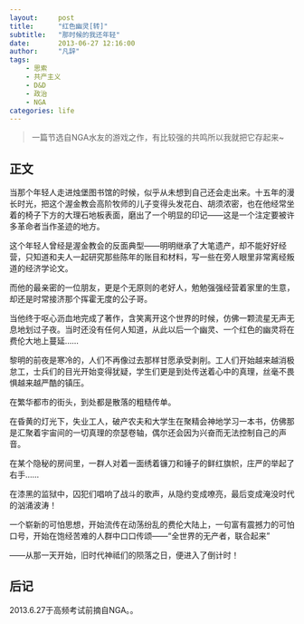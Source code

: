 ```yaml
---
layout:     post
title:      "红色幽灵[转]"
subtitle:   "那时候的我还年轻"
date:       2013-06-27 12:16:00
author:     "凡辞"
tags:
    - 思索
    - 共产主义
    - D&D
    - 政治
    - NGA
categories: life
---
```


> 一篇节选自NGA水友的游戏之作，有比较强的共鸣所以我就把它存起来~

## 正文

当那个年轻人走进烛堡图书馆的时候，似乎从未想到自己还会走出来。十五年的漫长时光，把这个渥金教会高阶牧师的儿子变得头发花白、胡须浓密，也在他经常坐着的椅子下方的大理石地板表面，磨出了一个明显的印记——这是一个注定要被许多革命者当作圣迹的地方。

这个年轻人曾经是渥金教会的反面典型——明明继承了大笔遗产，却不能好好经营，只知道和夫人一起研究那些陈年的账目和材料，写一些在旁人眼里非常离经叛道的经济学论文。

而他的最亲密的一位朋友，更是个无原则的老好人，勉勉强强经营着家里的生意，却还是时常接济那个挥霍无度的公子哥。

当他终于呕心沥血地完成了著作，含笑离开这个世界的时候，仿佛一颗流星无声无息地划过子夜。当时还没有任何人知道，从此以后一个幽灵、一个红色的幽灵将在费伦大地上蔓延……

黎明的前夜是寒冷的，人们不再像过去那样甘愿承受剥削。工人们开始越来越消极怠工，士兵们的目光开始变得犹疑，学生们更是到处传送着心中的真理，丝毫不畏惧越来越严酷的镇压。

在繁华都市的街头，到处都是散落的粗糙传单。

在昏黄的灯光下，失业工人，破产农夫和大学生在聚精会神地学习一本书，仿佛那是汇聚着宇宙间的一切真理的奈瑟卷轴，偶尔还会因为兴奋而无法控制自己的声音。

在某个隐秘的房间里，一群人对着一面绣着镰刀和锤子的鲜红旗帜，庄严的举起了右手……

在漆黑的监狱中，囚犯们唱响了战斗的歌声，从隐约变成嘹亮，最后变成淹没时代的汹涌波涛！

一个崭新的可怕思想，开始流传在动荡纷乱的费伦大陆上，一句富有震撼力的可怕口号，开始在饱经苦难的人群中口口传颂——“全世界的无产者，联合起来”

——从那一天开始，旧时代神祗们的陨落之日，便进入了倒计时！

## 后记

2013.6.27于高频考试前摘自NGA。。
